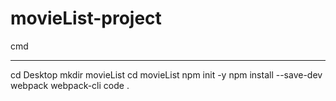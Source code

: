 # movieList-project

cmd

---

cd Desktop
mkdir movieList
cd movieList
npm init -y
npm install --save-dev webpack webpack-cli
code .

